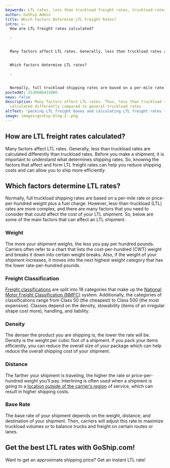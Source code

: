 ```yaml
---
keywords: LTL rates, less than truckload freight rates, truckload rates
author: GoShip Admin
title: Which Factors Determine LTL Freight Rates?
intro: >-
  How are LTL freight rates calculated?

  -


  Many factors affect LTL rates. Generally, less than truckload rates are calculated differently than truckload rates. Before you make a shipment, it is important to understand what determines shipping rates. So, knowing the factors that affect and form LTL freight rates can help you reduce shipping costs and can allow you to ship more efficiently. 


  Which factors determine LTL rates?

  -


  Normally, full truckload shipping rates are based on a per-mile rate or price-per-
postedAt: 1530086431000
news: false
description: Many factors affect LTL rates. Thus, less than truckload rates are
  calculated differently compared to general truckload rates.
altText: "packing LTL freight boxes and calculating LTL freight rates "
image: images/goship-blog-2-.png
---
```

## How are LTL freight rates calculated?

Many factors affect LTL rates. Generally, less than truckload rates are calculated differently than truckload rates. Before you make a shipment, it is important to understand what determines shipping rates. So, knowing the factors that affect and form LTL freight rates can help you reduce shipping costs and can allow you to ship more efficiently.

## Which factors determine LTL rates?

Normally, full truckload shipping rates are based on a per-mile rate or price-per-hundred weight plus a fuel charge. However, less-than-truckload (LTL) rates are more complex, and there are many factors that you need to consider that could affect the cost of your LTL shipment. So, below are some of the main factors that can affect an LTL shipment.

### Weight

The more your shipment weighs, the less you pay per hundred pounds. Carriers often refer to a chart that lists the cost-per-hundred (CWT) weight and breaks it down into certain weight breaks. Also, if the weight of your shipment increases, it moves into the next highest weight category that has the lower rate-per-hundred pounds.

### Freight Classification

[Freight classifications](https://www.goship.com/blog/blog-everything-you-need-to-know-about-ltl-freight-class/) are split into 18 categories that make up the [National Motor Freight Classification (NMFC)](http://www.nmfta.org/pages/nmfc) system. Additionally, the categories of classifications range from Class 50 (the cheapest) to Class 500 (the most expensive). Classes depend on the density, stowability (items of an irregular shape cost more), handling, and liability.

### Density

The denser the product you are shipping is, the lower the rate will be. Density is the weight per cubic foot of a shipment. If you pack your items efficiently, you can reduce the overall size of your package which can help reduce the overall shipping cost of your shipment.

### Distance

The farther your shipment is traveling, the higher the rate or price-per-hundred weight you’ll pay. Interlining is often used when a shipment is going to a [location outside of the carrier’s region](https://www.goship.com/blog/limited-access-shipping-location/) of service, which can result in higher shipping costs.

### Base Rate

The base rate of your shipment depends on the weight, distance, and destination of your shipment. Then, carriers will adjust this rate to maximize truckload volumes or to balance trucks and freight on certain routes or lanes.

## Get the best LTL rates with GoShip.com!

Want to get an approximate shipping price? Get an instant LTL rate!